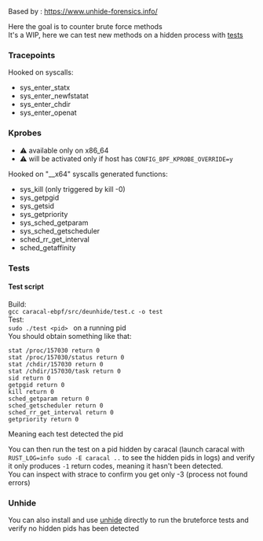 
Based by : https://www.unhide-forensics.info/


Here the goal is to counter brute force methods <br>
It's a WIP, here we can test new methods on a hidden process with [tests](#tests)

### Tracepoints
Hooked on syscalls:
- sys_enter_statx
- sys_enter_newfstatat
- sys_enter_chdir
- sys_enter_openat


### Kprobes 
- ⚠️ available only on x86_64
- ⚠️ will be activated only if host has `CONFIG_BPF_KPROBE_OVERRIDE=y`

Hooked on "__x64" syscalls generated functions:

- sys_kill (only triggered by kill -0)
- sys_getpgid
- sys_getsid
- sys_getpriority
- sys_sched_getparam
- sys_sched_getscheduler
- sched_rr_get_interval
- sched_getaffinity



### Tests
#### Test script
Build:<br>
`gcc caracal-ebpf/src/deunhide/test.c -o test`<br>
Test:<br>
`sudo ./test <pid> ` on a  running pid <br>
You should obtain something like that:
```
stat /proc/157030 return 0
stat /proc/157030/status return 0
stat /chdir/157030 return 0
stat /chdir/157030/task return 0
sid return 0
getpgid return 0
kill return 0
sched_getparam return 0
sched_getscheduler return 0
sched_rr_get_interval return 0
getpriority return 0
```
Meaning each test detected the pid<br>

You can then run the test on a pid hidden by caracal (launch caracal with `RUST_LOG=info sudo -E caracal ..` to see the hidden pids in logs) and verify it only produces `-1` return codes, meaning it hasn't been detected.<br>
You can inspect with strace to confirm you get only -3 (process not found errors) 

### Unhide
You can also install and use [unhide](https://github.com/YJesus/Unhide) directly to run the bruteforce tests and verify no hidden pids has been detected